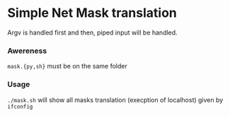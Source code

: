 # Simple Net Mask translation

Argv is handled first and then, piped input will be handled.

### Awereness
`mask.{py,sh}` must be on the same folder

### Usage
```./mask.sh```  will show all masks translation (execption of localhost) given by `ifconfig`
